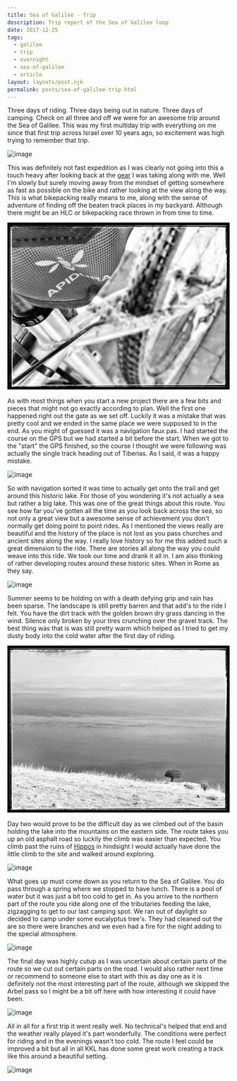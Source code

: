 ```yaml
---
title: Sea of Galilee - Trip
description: Trip report of the Sea of Galilee loop
date: 2017-12-25
tags: 
  - galilee
  - trip
  - overnight
  - sea-of-galilee
  - article
layout: layouts/post.njk
permalink: posts/sea-of-galilee-trip.html
---
```

Three days of riding. Three days being out in nature. Three days of camping. Check on all three and off we were for an awesome trip around the Sea of Galilee. This was my first multiday trip with everything on me since that first trip across Israel over 10 years ago, so excitement was high trying to remember that trip.

![image](/img/20171215_065509-03.jpeg)

This was definitely not fast expedition as I was clearly not going into this a touch heavy after looking back at the [gear](20171220-sea-of-galilee-gear.html) I was taking along with me. Well I'm slowly but surely moving away from the mindset of getting somewhere as fast as possible on the bike and rather looking at the view along the way. This is what bikepacking really means to me, along with the sense of adventure of finding off the beaten track places in my backyard. Although there might be an HLC or bikepacking race thrown in from time to time.

![image](/img/20171217_100552-01.jpeg)

As with most things when you start a new project there are a few bits and pieces that might not go exactly according to plan. Well the first one happened right out the gate as we set off. Luckily it was a mistake that was pretty cool and we ended in the same place we were supposed to in the end. As you might of guessed it was a navigation faux pas. I had started the course on the GPS but we had started a bit before the start. When we got to the "start" the GPS finished, so the course I thought we were following was actually the single track heading out of Tiberias. As I said, it was a happy mistake.

![image](/img/20171217_084023-01.jpeg)

So with navigation sorted it was time to actually get onto the trail and get around this historic lake. For those of you wondering it's not actually a sea but rather a big lake. This was one of the great things about this route. You see how far you've gotten all the time as you look back across the sea, so not only a great view but a awesome sense of achievement you don't normally get doing point to point rides. As I mentioned the views really are beautiful and the history of the place is not lost as you pass churches and ancient sites along the way. I really love history so for me this added such a great dimension to the ride. There are stories all along the way you could weave into this ride. We took our time and drank it all in. I am also thinking of rather developing routes around these historic sites. When in Rome as they say.

![image](/img/20171216_141454-01.jpeg)

Summer seems to be holding on with a death defying grip and rain has been sparse. The landscape is still pretty barren and that add's to the ride I felt. You have the dirt track with the golden brown dry grass dancing in the wind. Silence only broken by your tires crunching over the gravel track. The best thing was that is was still pretty warm which helped as I tried to get my dusty body into the cold water after the first day of riding.

![image](/img/20171215_074414-01.jpeg)

Day two would prove to be the difficult day as we climbed out of the basin holding the lake into the mountains on the eastern side. The route takes you up an old asphalt road so luckily the climb was easier than expected. You climb past the ruins of [Hippos](https://en.wikipedia.org/wiki/Hippos) in hindsight I would actually have done the little climb to the site and walked around exploring.

![image](/img/20171217_081708-01.jpeg)

What goes up must come down as you return to the Sea of Galilee. You do pass through a spring where we stopped to have lunch. There is a pool of water but it was just a bit too cold to get in. As you arrive to the northern part of the route you ride along one of the tributaries feeding the lake, zigzagging to get to our last camping spot. We ran out of daylight so decided to camp under some eucalyptus tree's. They had cleaned out the are so there were branches and we even had a fire for the night adding to the special atmosphere.

![image](/img/20171216_072344-01.jpeg)

The final day was highly cutup as I was uncertain about certain parts of the route so we cut out certain parts on the road. I would also rather next time or recommend to someone else to start with this as day one as it is definitely not the most interesting part of the route, although we skipped the Arbel pass so I might be a bit off here with how interesting it could have been.

![image](/img/20171217_062738-01.jpeg)

All in all for a first trip it went really well. No technical's helped that end and the weather really played it's part wonderfully. The conditions were perfect for riding and in the evenings wasn't too cold. The route I feel could be improved a bit but all in all KKL has done some great work creating a track like this around a beautiful setting.

![image](/img/20171217_075024-01.jpeg)